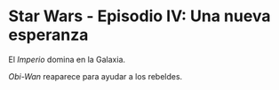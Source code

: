 # Star Wars - Episodio IV: Una nueva esperanza

El *Imperio* domina en la Galaxia.

*Obi-Wan* reaparece para ayudar a los rebeldes.


